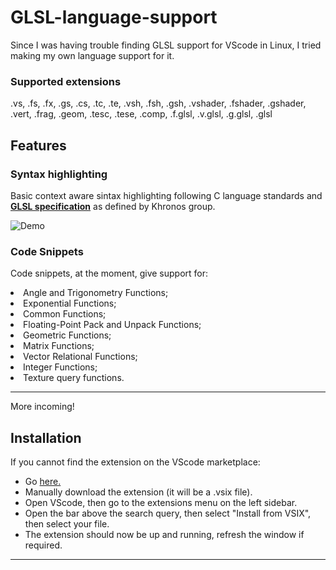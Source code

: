 
# GLSL-language-support

  

  

Since I was having trouble finding GLSL support for VScode in Linux, I tried making my own language support for it.

  

  

  

### Supported extensions

  

  

  

.vs, .fs, .fx, .gs, .cs, .tc, .te, .vsh, .fsh, .gsh, .vshader, .fshader, .gshader, .vert, .frag, .geom, .tesc, .tese, .comp, .f.glsl, .v.glsl, .g.glsl, .glsl

  

  

  

## Features

  

  

  

### Syntax highlighting

  

  

Basic context aware sintax highlighting following C language standards and **[GLSL specification](https://www.khronos.org/registry/OpenGL/specs/gl/)** as defined by Khronos group.


  

  

  

![Demo](https://i.ibb.co/XLbV7qj/Monokai-Demo.png  "Using Monokai theme")

  


  

  

### Code Snippets

  

  

Code snippets, at the moment, give support for:

<lu>

<li>Angle and Trigonometry Functions;</li>

<li>Exponential Functions;</li>

<li>Common Functions;</li>

<li>Floating-Point Pack and Unpack Functions;</li>

<li>Geometric Functions;</li>

<li>Matrix Functions;</li>

<li>Vector Relational Functions;</li>

<li>Integer Functions;</li>

<li>Texture query functions.</li>

</lu>

---

More incoming!

  
  

  

  

## Installation

  

  

If you cannot find the extension on the VScode marketplace:

  

<ul>

  

<li> Go <a  href  =  "https://marketplace.visualstudio.com/items?itemName=filippofracascia.glsl-language-support">here. </a> </li>

  

<li> Manually download the extension (it will be a .vsix file).</li>

  

<li> Open VScode, then go to the extensions menu on the left sidebar.</li>

  

<li> Open the bar above the search query, then select "Install from VSIX", then select your file.</li>

  

<li> The extension should now be up and running, refresh the window if required. </li>

  

</ul>

  

  

  

-----------------------------------------------------------------------------------------------------------